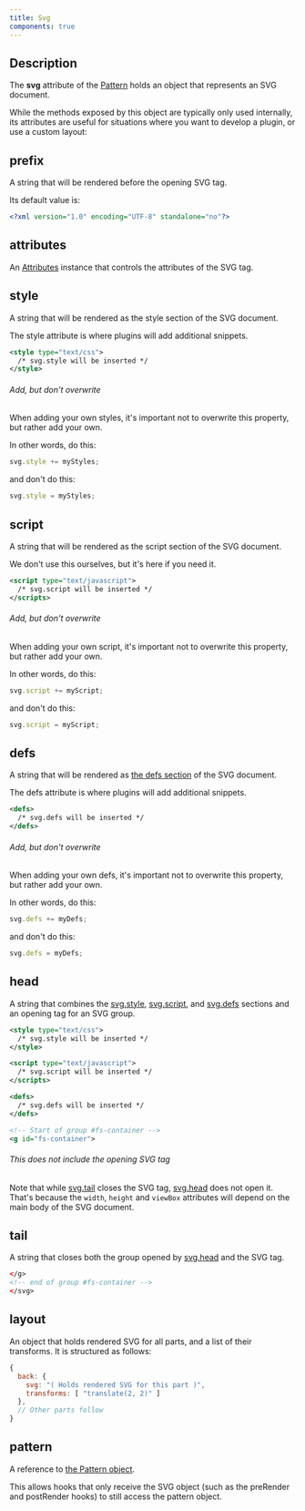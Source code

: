 ```yaml
---
title: Svg
components: true
---
```


## Description

The **svg** attribute of the [Pattern](/en/docs/developer/api/pattern) holds an object that represents an SVG document.

While the methods exposed by this object are typically only used internally, its attributes are useful for situations where you want to develop a plugin, or use a custom layout:

## prefix

A string that will be rendered before the opening SVG tag.

Its default value is:

```svg
<?xml version="1.0" encoding="UTF-8" standalone="no"?>
```

## attributes

An [Attributes](/en/docs/developer/api/attributes) instance that controls the attributes of the SVG tag.

## style

A string that will be rendered as the style section of the SVG document.

The style attribute is where plugins will add additional snippets.

```svg
<style type="text/css">
  /* svg.style will be inserted */
</style>
```

<Warning>

###### Add, but don't overwrite

When adding your own styles, it's important not to overwrite this property, but rather add your own.

In other words, do this:

```js
svg.style += myStyles;
```

and don't do this:

```js
svg.style = myStyles;
```

</Warning>

## script

A string that will be rendered as the script section of the SVG document.

We don't use this ourselves, but it's here if you need it.

```svg
<script type="text/javascript">
  /* svg.script will be inserted */
</scripts>
```

<Warning>

###### Add, but don't overwrite

When adding your own script, it's important not to overwrite this property, but rather add your own.

In other words, do this:

```js
svg.script += myScript;
```

and don't do this:

```js
svg.script = myScript;
```

</Warning>

## defs

A string that will be rendered as [the defs section](https://developer.mozilla.org/en-US/docs/Web/SVG/Element/defs) of the SVG document.

The defs attribute is where plugins will add additional snippets.

```svg
<defs>
  /* svg.defs will be inserted */
</defs>
```

<Warning>

###### Add, but don't overwrite

When adding your own defs, it's important not to overwrite this property, but rather add your own.

In other words, do this:

```js
svg.defs += myDefs;
```

and don't do this:

```js
svg.defs = myDefs;
```

</Warning>

## head

A string that combines the [svg.style](#svgstyle), [svg.script](#svgscript), and [svg.defs](#svgdefs) sections and an opening tag for an SVG group.

```svg
<style type="text/css">
  /* svg.style will be inserted */
</style>

<script type="text/javascript">
  /* svg.script will be inserted */
</scripts>

<defs>
  /* svg.defs will be inserted */
</defs>

<!-- Start of group #fs-container -->
<g id="fs-container">
```

<Note>

###### This does not include the opening SVG tag

Note that while [svg.tail](#tail) closes the SVG tag, [svg.head](#head) does not open it. That's because the `width`, `height` and `viewBox` attributes will depend on the main body of the SVG document.

</Note>

## tail

A string that closes both the group opened by [svg.head](#head) and the SVG tag.

```svg
</g>
<!-- end of group #fs-container -->
</svg>
```

## layout

An object that holds rendered SVG for all parts, and a list of their transforms. It is structured as follows:

```js
{
  back: {
    svg: "( Holds rendered SVG for this part )",
    transforms: [ "translate(2, 2)" ]
  },
  // Other parts follow
}
```

## pattern

A reference to [the Pattern object]("/api/pattern).

This allows hooks that only receive the SVG object (such as the preRender and postRender hooks) to still access the pattern object.